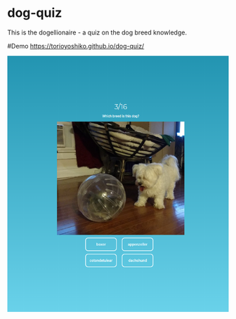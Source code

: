 # dog-quiz
This is the dogellionaire - a quiz on the dog breed knowledge.

#Demo
https://torioyoshiko.github.io/dog-quiz/

![example](https://github.com/torioyoshiko/dog-quiz/blob/master/screenshot.png?raw=true)
